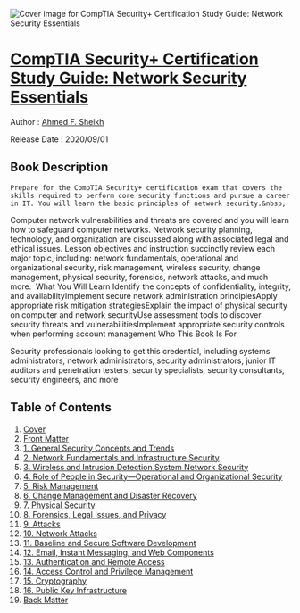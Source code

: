 ![Cover image for CompTIA Security+ Certification Study Guide: Network Security Essentials](https://imgdetail.ebookreading.net/cover/cover/20201212/EB9781484262344.jpg)

[CompTIA Security+ Certification Study Guide: Network Security Essentials](https://ebookreading.net/view/book/CompTIA+Security%2B+Certification+Study+Guide%3A+Network+Security+Essentials-EB9781484262344_1.html "CompTIA Security+ Certification Study Guide: Network Security Essentials")
====================================================================================================================

Author : [Ahmed F. Sheikh](https://ebookreading.net/search/author/Ahmed+F.+Sheikh)

Release Date : 2020/09/01

Book Description
-----------------


    
    Prepare for the CompTIA Security+ certification exam that covers the skills required to perform core security functions and pursue a career in IT. You will learn the basic principles of network security.&nbsp;
Computer network vulnerabilities and threats are covered and you will learn how to safeguard computer networks. Network security planning, technology, and organization are discussed along with associated legal and ethical issues. 
Lesson objectives and instruction succinctly review each major topic, including: network fundamentals, operational and organizational security, risk management, wireless security, change management, physical security, forensics, network attacks, and much more.&nbsp;
What You Will Learn
Identify the concepts of confidentiality, integrity, and availabilityImplement secure network administration principlesApply appropriate risk mitigation strategiesExplain the impact of physical security on computer and network securityUse assessment tools to discover security threats and vulnerabilitiesImplement appropriate security controls when performing account management
Who This Book Is For


Security professionals looking to get this credential, including systems administrators, network administrators, security administrators, junior IT auditors and penetration testers, security specialists, security consultants, security engineers, and more
  
  


Table of Contents
-----------------

1. [Cover](https://ebookreading.net/view/book/CompTIA+Security%2B+Certification+Study+Guide%3A+Network+Security+Essentials-EB9781484262344_1.html)
1. [Front Matter](https://ebookreading.net/view/book/CompTIA+Security%2B+Certification+Study+Guide%3A+Network+Security+Essentials-EB9781484262344_2.html)
1. [1.&nbsp;General Security Concepts and Trends](https://ebookreading.net/view/book/CompTIA+Security%2B+Certification+Study+Guide%3A+Network+Security+Essentials-EB9781484262344_3.html)
1. [2.&nbsp;Network Fundamentals and Infrastructure Security](https://ebookreading.net/view/book/CompTIA+Security%2B+Certification+Study+Guide%3A+Network+Security+Essentials-EB9781484262344_4.html)
1. [3.&nbsp;Wireless and Intrusion Detection System Network Security](https://ebookreading.net/view/book/CompTIA+Security%2B+Certification+Study+Guide%3A+Network+Security+Essentials-EB9781484262344_5.html)
1. [4.&nbsp;Role of People in Security—Operational and Organizational Security](https://ebookreading.net/view/book/CompTIA+Security%2B+Certification+Study+Guide%3A+Network+Security+Essentials-EB9781484262344_6.html)
1. [5.&nbsp;Risk Management](https://ebookreading.net/view/book/CompTIA+Security%2B+Certification+Study+Guide%3A+Network+Security+Essentials-EB9781484262344_7.html)
1. [6.&nbsp;Change Management and Disaster Recovery](https://ebookreading.net/view/book/CompTIA+Security%2B+Certification+Study+Guide%3A+Network+Security+Essentials-EB9781484262344_8.html)
1. [7.&nbsp;Physical Security](https://ebookreading.net/view/book/CompTIA+Security%2B+Certification+Study+Guide%3A+Network+Security+Essentials-EB9781484262344_9.html)
1. [8.&nbsp;Forensics, Legal Issues, and Privacy](https://ebookreading.net/view/book/CompTIA+Security%2B+Certification+Study+Guide%3A+Network+Security+Essentials-EB9781484262344_10.html)
1. [9.&nbsp;Attacks](https://ebookreading.net/view/book/CompTIA+Security%2B+Certification+Study+Guide%3A+Network+Security+Essentials-EB9781484262344_11.html)
1. [10.&nbsp;Network Attacks](https://ebookreading.net/view/book/CompTIA+Security%2B+Certification+Study+Guide%3A+Network+Security+Essentials-EB9781484262344_12.html)
1. [11.&nbsp;Baseline and Secure Software Development](https://ebookreading.net/view/book/CompTIA+Security%2B+Certification+Study+Guide%3A+Network+Security+Essentials-EB9781484262344_13.html)
1. [12.&nbsp;Email, Instant Messaging, and Web Components](https://ebookreading.net/view/book/CompTIA+Security%2B+Certification+Study+Guide%3A+Network+Security+Essentials-EB9781484262344_14.html)
1. [13.&nbsp;Authentication and Remote Access](https://ebookreading.net/view/book/CompTIA+Security%2B+Certification+Study+Guide%3A+Network+Security+Essentials-EB9781484262344_15.html)
1. [14.&nbsp;Access Control and Privilege Management](https://ebookreading.net/view/book/CompTIA+Security%2B+Certification+Study+Guide%3A+Network+Security+Essentials-EB9781484262344_16.html)
1. [15.&nbsp;Cryptography](https://ebookreading.net/view/book/CompTIA+Security%2B+Certification+Study+Guide%3A+Network+Security+Essentials-EB9781484262344_17.html)
1. [16.&nbsp;Public Key Infrastructure](https://ebookreading.net/view/book/CompTIA+Security%2B+Certification+Study+Guide%3A+Network+Security+Essentials-EB9781484262344_18.html)
1. [Back Matter](https://ebookreading.net/view/book/CompTIA+Security%2B+Certification+Study+Guide%3A+Network+Security+Essentials-EB9781484262344_19.html)

